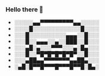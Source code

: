### Hello there 👋
- ░░░░░▄▄▀▀▀▀▀▀▀▀▀▄▄░░░░░
- ░░░░█░░░░░░░░░░░░░█░░░░
- ░░░█░░░░░░░░░░▄▄▄░░█░░░
- ░░░█░░▄▄▄░░▄░░███░░█░░░
- ░░░▄█░▄░░░▀▀▀░░░▄░█▄░░░
- ░░░█░░▀█▀█▀█▀█▀█▀░░█░░░
- ░░░▄██▄▄▀▀▀▀▀▀▀▄▄██▄░░░
- ░▄█░█▀▀█▀▀▀█▀▀▀█▀▀█░█▄░
<!--
**LeBonVieuxBelouga/LeBonVieuxBelouga** is a ✨ _special_ ✨ repository because its `README.md` (this file) appears on your GitHub profile.

Here are some ideas to get you started:

- 🔭 I’m currently working on ...
- 🌱 I’m currently learning ...
- 👯 I’m looking to collaborate on ...
- 🤔 I’m looking for help with ...
- 💬 Ask me about ...
- 📫 How to reach me: ...
- 😄 Pronouns: ...
- ⚡ Fun fact: ...
-->
